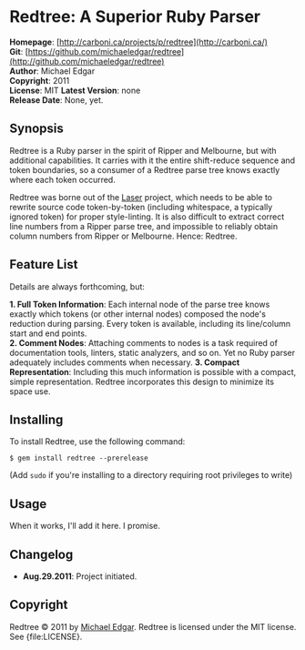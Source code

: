 Redtree: A Superior Ruby Parser
===============================

**Homepage**:     [http://carboni.ca/projects/p/redtree](http://carboni.ca/)      
**Git**:          [https://github.com/michaeledgar/redtree](http://github.com/michaeledgar/redtree)   
**Author**:       Michael Edgar    
**Copyright**:    2011   
**License**:      MIT
**Latest Version**: none   
**Release Date**: None, yet.

Synopsis
--------

Redtree is a Ruby parser in the spirit of Ripper and Melbourne, but with additional capabilities. It carries with it the entire shift-reduce sequence and token boundaries, so a consumer of a Redtree parse tree knows exactly where each token occurred.

Redtree was borne out of the [Laser](https:/github.com/michaeledgar/laser) project, which needs to be able to rewrite source code token-by-token (including whitespace, a typically ignored token) for proper style-linting. It is also difficult to extract correct line numbers from a Ripper parse tree, and impossible to reliably obtain column numbers from Ripper or Melbourne. Hence: Redtree.

Feature List
------------
                                                                              
Details are always forthcoming, but:

**1. Full Token Information**: Each internal node of the parse tree knows exactly which tokens (or other internal nodes) composed the node's reduction during parsing. Every token is available, including its line/column start and end points.  
**2. Comment Nodes**: Attaching comments to nodes is a task required of documentation tools, linters, static analyzers, and so on. Yet no Ruby parser adequately includes comments when necessary.
**3. Compact Representation**: Including this much information is possible with a compact, simple representation. Redtree incorporates this design to minimize its space use.

Installing
----------

To install Redtree, use the following command:

    $ gem install redtree --prerelease
    
(Add `sudo` if you're installing to a directory requiring root privileges to write)
                                                                              
Usage
-----

When it works, I'll add it here. I promise.

Changelog
---------

- **Aug.29.2011**: Project initiated.

Copyright
---------

Redtree &copy; 2011 by [Michael Edgar](mailto:adgar@carboni.ca).
Redtree is licensed under the MIT license. See {file:LICENSE}.